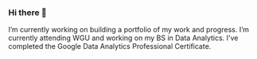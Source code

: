 ### Hi there 👋
I’m currently working on building a portfolio of my work and progress. 
I’m currently attending WGU and working on my BS in Data Analytics.
I've completed the Google Data Analytics Professional Certificate. 
<!--
**KaylasQueries/KaylasQueries** is a ✨ _special_ ✨ repository because its `README.md` (this file) appears on your GitHub profile.

Here are some ideas to get you started:

- 🔭 I’m currently working on ...
- 🌱 I’m currently learning ...
- 👯 I’m looking to collaborate on ...
- 🤔 I’m looking for help with ...
- 💬 Ask me about ...
- 📫 How to reach me: ...
- 😄 Pronouns: ...
- ⚡ Fun fact: ...
-->
